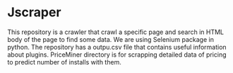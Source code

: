 # Jscraper

This repository is a crawler that crawl a specific page and search in HTML body of the page to find some data.
We are using Selenium package in python. The repository has a outpu.csv file that contains useful information about plugins. PriceMiner directory is for scrapping detailed data of pricing to predict number of installs with them.
